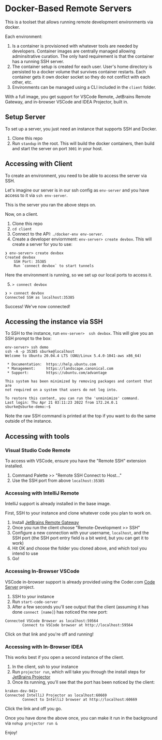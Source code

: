 # Docker-Based Remote Servers

This is a toolset that allows running remote development environments via docker.

Each environment:

1. Is a container is provisioned with whatever tools are needed by developers. Container images are centrally managed allowing adminsitrative curation.  The only hard requirement is that the container has a running SSH server.
2. The container setup is created for each user.  User's home directory is persisted to a docker volume that survives container restarts.  Each container gets it own docker 
socket so they do not conflict with each other, etc.
3. Environments can be managed using a CLI included in the `client` folder.

With a full image, you get support for VSCode Remote, JetBrains Remote Gateway, and in-browser VSCode and IDEA Projector, built in.

## Setup Server

To set up a server, you just need an instance that supports SSH and Docker.

1. Clone this repo
2. Run `standup` in the root.  This will build the docker containers, then build and start the server on port `3001` in your host.


## Accessing with Client

To create an environment, you need to be able to access the server via SSH.

Let's imagine our  server is in our ssh config as `env-server` and you have access to it via `ssh env-server`.

This is the server you ran the above steps on.

Now, on a client.

1. Clone this repo
2. `cd client`
3. Connect to the API: `./docker-env env-server`.  
4. Create a developer enviornment: `env-server> create devbox`.  This will create a server for you to use:

```
❯ env-server> create devbox
Created devbox
	SSH Port: 35385
    Run `connect devbox` to start tunnels
```

Here the environment is running, so we set up our local ports to access it.

5. `> connect devbox`

```
❯ > connect devbox
Connected SSH as localhost:35385
```

Success! We've now connected!

## Accessing the instance via SSH

To SSH to the instance, run `env-server>  ssh devbox`.  This will give you an SSH prompt to the box:

```
env-server> ssh demo
ssh -A -p 35385 sburke@localhost
Welcome to Ubuntu 20.04.4 LTS (GNU/Linux 5.4.0-1041-aws x86_64)

 * Documentation:  https://help.ubuntu.com
 * Management:     https://landscape.canonical.com
 * Support:        https://ubuntu.com/advantage

This system has been minimized by removing packages and content that are
not required on a system that users do not log into.

To restore this content, you can run the 'unminimize' command.
Last login: Thu Apr 21 03:11:23 2022 from 172.24.0.1
sburke@sburke-demo:~$ 
```

Note the raw SSH command is printed at the top if you want to do the same outside of the instance.

## Accessing with tools

### Visual Studio Code Remote
To access with VSCode, ensure you have the "Remote SSH" extension installed.

1. Command Palette >> "Remote SSH Connect to Host..."
2. Use the SSH port from above `localhost:35385`

### Accessing with IntelliJ Remote
IntelliJ support is already installed in the base image.

First, SSH to your instance and clone whatever code you plan to work on.


1. Install [JetBrains Remote Gateway](https://www.jetbrains.com/remote-development/gateway/)
2. Once you run the client choose "Remote-Development >> SSH"
3. Configure a new connection with your username, `localhost`, and the SSH port (the SSH port entry field is a bit weird, but you can get it to work)
4. Hit OK and choose the folder you cloned above, and which tool you intend to use
5. Go!

### Accessing In-Browser VSCode

VSCode in-browser support is already provided using the Coder.com [Code Server](https://github.com/coder/code-server) project.

1. SSH to your instance
2. Run `start-code-server`
3. After a few seconds you'll see output that the client (assuming it has done `connect [name]`) has noticed the new port:

```
Connected VSCode Browser as localhost:59564
        Connect to VSCode browser at http://localhost:59564
```

Click on that link and you're off and running!

### Accessing with In-Browser IDEA

This works best if you open a second instance of the client.

1. In the client, ssh to your instance
2. Run `projector run`, which will take you through the install steps for [JetBrains Projector](https://lp.jetbrains.com/projector/)
3. Once its running, you'll see that the port has been noticed by the client:

```
kraken-dev-941> 
Connected IntelliJ Projector as localhost:60669
        Connect to IntelliJ browser at http://localhost:60669
```

Click the link and off you go.  

Once you have done the above once, you can make it run in the background via `nohup projector run &`

Enjoy!